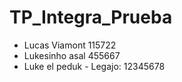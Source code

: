 # TP_Integra_Prueba
- Lucas Viamont 115722
- Lukesinho asal 455667
- Luke el peduk - Legajo: 12345678
